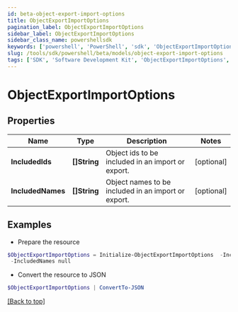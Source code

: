 ```yaml
---
id: beta-object-export-import-options
title: ObjectExportImportOptions
pagination_label: ObjectExportImportOptions
sidebar_label: ObjectExportImportOptions
sidebar_class_name: powershellsdk
keywords: ['powershell', 'PowerShell', 'sdk', 'ObjectExportImportOptions', 'BetaObjectExportImportOptions'] 
slug: /tools/sdk/powershell/beta/models/object-export-import-options
tags: ['SDK', 'Software Development Kit', 'ObjectExportImportOptions', 'BetaObjectExportImportOptions']
---
```



# ObjectExportImportOptions

## Properties

Name | Type | Description | Notes
------------ | ------------- | ------------- | -------------
**IncludedIds** | **[]String** | Object ids to be included in an import or export. | [optional] 
**IncludedNames** | **[]String** | Object names to be included in an import or export. | [optional] 

## Examples

- Prepare the resource
```powershell
$ObjectExportImportOptions = Initialize-ObjectExportImportOptions  -IncludedIds null `
 -IncludedNames null
```

- Convert the resource to JSON
```powershell
$ObjectExportImportOptions | ConvertTo-JSON
```


[[Back to top]](#) 

